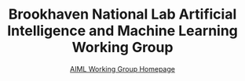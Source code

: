 <div align=center>

# Brookhaven National Lab Artificial Intelligence and Machine Learning Working Group
  
[AIML Working Group Homepage](https://www.bnl.gov/aiml/)

</div>
